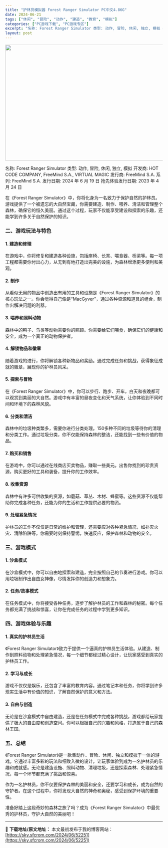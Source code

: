 ```yaml
---
title: "护林员模拟器 Forest Ranger Simulator PC中文4.86G"
date: 2024-06-21
tags: ["休闲", "冒险", "动作", "建造", "教育", "模拟"]
categories: ["PC游戏下载", "PC游戏专区"]
excerpt: "名称: Forest Ranger Simulator 类型: 动作, 冒险, 休闲, 独立, 模拟 开发商: HOT CODE COMPANY, FreeMind S.A., VIRTUAL MAGIC 发行商: FreeMind S.A. 系列: FreeMind S.A. 发行日期: 2024&hellip;"
layout: post
---
```


<img class="aligncenter size-full wp-image-52252" src="https://sky.sfcrom.com/wp-content/uploads/2024/06/2024062023431593.webp" alt="" width="660" height="370" />

名称: Forest Ranger Simulator
类型: 动作, 冒险, 休闲, 独立, 模拟
开发商: HOT CODE COMPANY, FreeMind S.A., VIRTUAL MAGIC
发行商: FreeMind S.A.
系列: FreeMind S.A.
发行日期: 2024 年 6 月 19 日
抢先体验发行日期: 2023 年 4 月 24 日

在《Forest Ranger Simulator》中，你将化身为一名致力于保护自然的护林员。游戏提供了一个被遗忘的大自然宝藏，你需要建造、制作、喂养、清洁和管理整个森林，确保它的恒久美丽。通过这个过程，玩家不仅能享受建设和探索的乐趣，还能学到许多关于自然保护的知识。
<h3>二、游戏玩法与特色</h3>
<h4>1. 建造和修理</h4>
在游戏中，你将修复和建造各种设施，包括座椅、长凳、喂食器、桥梁等。每一项工程都需要你付出心力，从无到有地打造出完美的设施，为森林增添更多便利和美观。
<h4>2. 制作</h4>
从看似无用的物品中创造出有用的工具和设施是《Forest Ranger Simulator》的核心玩法之一。你会觉得自己像是“MacGyver”，通过各种资源和道具的组合，制作出解决问题的利器。
<h4>3. 喂养和照料动物</h4>
森林中的鸭子、鸟类等动物需要你的照顾。你需要给它们喂食，确保它们的健康和安全，成为一个真正的动物保护者。
<h4>4. 解锁物品和徽章</h4>
随着游戏的进行，你将解锁各种新物品和奖励。通过完成任务和挑战，获得象征成就的徽章，展现你的护林员风采。
<h4>5. 探索与冒险</h4>
在《Forest Ranger Simulator》中，你可以步行、跑步、开车，白天和夜晚都可以观赏到美丽的大自然。游戏中有丰富的昼夜变化和天气系统，让你体验到不同时间和环境下的森林风貌。
<h4>6. 分类和清洁</h4>
森林中的垃圾种类繁多，需要你进行分类处理。150多种不同的垃圾等待你的清理和分类工作。通过垃圾分类，你不仅能保持森林的整洁，还能找到一些有价值的物品。
<h4>7. 购买和销售</h4>
在游戏中，你可以通过在线商店买卖物品，赚取一些美元。出售你找到的珍贵资源，购买更好的工具和装备，提升你的工作效率。
<h4>8. 收集资源</h4>
森林中有许多可供收集的资源，如蘑菇、草丛、木材、蜂蜜等。这些资源不仅能帮助你完成各种任务，还能为你的生活和工作提供必要的物资。
<h4>9. 处理紧急情况</h4>
护林员的工作不仅仅是日常的维护和管理，还需要应对各种紧急情况，如扑灭火灾、清除陷阱等。你需要时刻保持警惕，快速反应，保护森林和动物的安全。
<h3>三、游戏模式</h3>
<h4>1. 沙盒模式</h4>
在沙盒模式中，你可以自由地探索和建造，完全按照自己的节奏进行游戏。你可以用垃圾制作出自由女神像，尽情发挥你的创造力和想象力。
<h4>2. 任务/故事模式</h4>
在任务模式中，你将接受各种任务，逐步了解护林员的工作和森林的秘密。每个任务都充满了挑战和惊喜，让你在完成任务的过程中学到更多知识。
<h3>四、游戏体验与乐趣</h3>
<h4>1. 真实的护林员生活</h4>
《Forest Ranger Simulator》致力于提供一个逼真的护林员生活体验。从建造、制作到照料动物和处理紧急情况，每一个细节都经过精心设计，让玩家感受到真实的护林员工作。
<h4>2. 学习与成长</h4>
游戏不仅仅是娱乐，还包含了丰富的教育内容。通过笔记本和任务，你将学到许多现实生活中有价值的知识，了解自然保护的意义和方法。
<h4>3. 自由与创造</h4>
无论是在沙盒模式中自由建造，还是在任务模式中完成各种挑战，游戏都给玩家提供了极大的自由度和创造空间。你可以根据自己的兴趣和风格，打造属于自己的森林王国。
<h3>五、总结</h3>
《Forest Ranger Simulator》是一款集动作、冒险、休闲、独立和模拟于一体的游戏。它通过丰富多彩的玩法和细致入微的设计，让玩家体验到成为一名护林员的乐趣和成就感。无论是建造设施、照料动物、清理垃圾，还是探索森林、处理紧急情况，每一个环节都充满了挑战和惊喜。

作为一名护林员，你不仅要保护森林的美丽和安全，还要学习和成长，成为自然的守护者。在这个过程中，你将发现大自然的神奇和奥秘，感受到保护环境的重要性。

准备好踏上这段奇妙的森林之旅了吗？成为《Forest Ranger Simulator》中最优秀的护林员，守护大自然的美丽吧！

---
📖 **下载地址/原文地址：** 本文最初发布于我的博客网站：[https://sky.sfcrom.com/2024/06/52251](https://sky.sfcrom.com/2024/06/52251)

